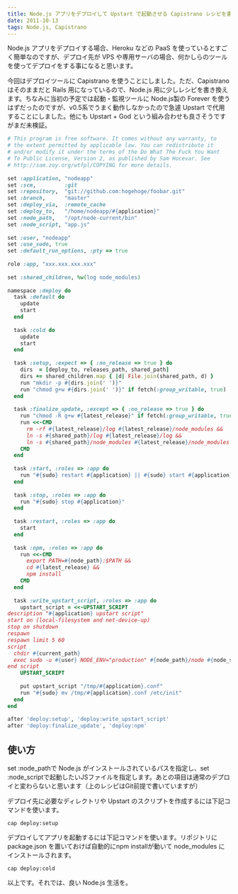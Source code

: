 ```yaml
---
title: Node.js アプリをデプロイして Upstart で起動させる Capistrano レシピを書いた
date: 2011-10-13
tags: Node.js, Capistrano
---
```


Node.js アプリをデプロイする場合、Heroku などの PaaS を使っているとすごく簡単なのですが、デプロイ先が VPS や専用サーバの場合、何かしらのツールを使ってデプロイをする事になると思います。

今回はデプロイツールに Capistrano を使うことにしました。ただ、Capistrano はそのままだと Rails 用になっているので、Node.js 用に少しレシピを書き換えます。ちなみに当初の予定では起動・監視ツールに Node.js製の Forever を使うはずだったのですが、v0.5系でうまく動作しなかったので急遽 Upstart で代用することにしました。他にも Upstart + God という組み合わせも良さそうですがまだ未検証。

```ruby
# This program is free software. It comes without any warranty, to
# the extent permitted by applicable law. You can redistribute it
# and/or modify it under the terms of the Do What The Fuck You Want
# To Public License, Version 2, as published by Sam Hocevar. See
# http://sam.zoy.org/wtfpl/COPYING for more details.
 
set :application, "nodeapp"
set :scm,         :git
set :repository,  "git://github.com:hogehoge/foobar.git"
set :branch,      "master"
set :deploy_via,  :remote_cache
set :deploy_to,   "/home/nodeapp/#{application}"
set :node_path,   "/opt/node-current/bin"
set :node_script, "app.js"
 
set :user, "nodeapp"
set :use_sudo, true
set :default_run_options, :pty => true
 
role :app, "xxx.xxx.xxx.xxx"
 
set :shared_children, %w(log node_modules)
 
namespace :deploy do
  task :default do
    update
    start
  end
 
  task :cold do
    update
    start
  end
  
  task :setup, :expect => { :no_release => true } do
    dirs  = [deploy_to, releases_path, shared_path]
    dirs += shared_children.map { |d| File.join(shared_path, d) }
    run "mkdir -p #{dirs.join(' ')}"
    run "chmod g+w #{dirs.join(' ')}" if fetch(:group_writable, true)
  end
  
  task :finalize_update, :except => { :no_release => true } do
    run "chmod -R g+w #{latest_release}" if fetch(:group_writable, true)
    run <<-CMD
      rm -rf #{latest_release}/log #{latest_release}/node_modules &&
      ln -s #{shared_path}/log #{latest_release}/log &&
      ln -s #{shared_path}/node_modules #{latest_release}/node_modules
    CMD
  end
  
  task :start, :roles => :app do
    run "#{sudo} restart #{application} || #{sudo} start #{application}"
  end
 
  task :stop, :roles => :app do
    run "#{sudo} stop #{application}"
  end
 
  task :restart, :roles => :app do
    start
  end
  
  task :npm, :roles => :app do
    run <<-CMD
      export PATH=#{node_path}:$PATH &&
      cd #{latest_release} &&
      npm install 
    CMD
  end
  
  task :write_upstart_script, :roles => :app do
    upstart_script = <<-UPSTART_SCRIPT
description "#{application} upstart script"
start on (local-filesystem and net-device-up)
stop on shutdown
respawn
respawn limit 5 60
script
  chdir #{current_path}
  exec sudo -u #{user} NODE_ENV="production" #{node_path}/node #{node_script} >> log/production.log 2>&1
end script
    UPSTART_SCRIPT
    
    put upstart_script "/tmp/#{application}.conf"
    run "#{sudo} mv /tmp/#{application}.conf /etc/init"
  end
end
 
after 'deploy:setup', 'deploy:write_upstart_script'
after 'deploy:finalize_update', 'deploy:npm'
```

## 使い方

set :node\_pathで Node.js がインストールされているパスを指定し、set :node\_scriptで起動したいJSファイルを指定します。あとの項目は通常のデプロイと変わらないと思います（上のレシピはGit前提で書いていますが）

デプロイ先に必要なディレクトリや Upstart のスクリプトを作成するには下記コマンドを使います。

```
cap deploy:setup
```

デプロイしてアプリを起動するには下記コマンドを使います。リポジトリに package.json を置いておけば自動的にnpm installが動いて node_modules にインストールされます。

```
cap deploy:cold
```

以上です。それでは、良い Node.js 生活を。
